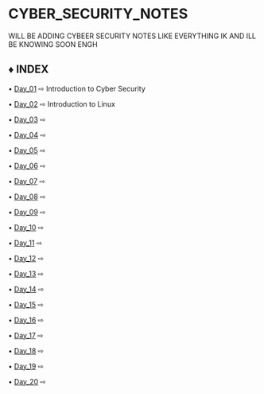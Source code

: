# CYBER_SECURITY_NOTES
WILL BE ADDING CYBEER SECURITY NOTES LIKE EVERYTHING IK AND ILL BE KNOWING SOON ENGH

## ♦ INDEX

• [Day_01](https://github.com/Izumi0XD/CYBER_SECURITY_NOTES/tree/main/DAY_01) ⇨ Introduction to Cyber Security

• [Day_02](https://github.com/Izumi0XD/CYBER_SECURITY_NOTES/tree/main/DAY_02) ⇨ Introduction to Linux

• [Day_03](https://github.com/Izumi0XD/CYBER_SECURITY_NOTES/tree/main/DAY_03) ⇨

• [Day_04](https://github.com/Izumi0XD/CYBER_SECURITY_NOTES/tree/main/DAY_04) ⇨

• [Day_05](https://github.com/Izumi0XD/CYBER_SECURITY_NOTES/tree/main/DAY_05) ⇨

• [Day_06](https://github.com/Izumi0XD/CYBER_SECURITY_NOTES/tree/main/DAY_06) ⇨

• [Day_07](https://github.com/Izumi0XD/CYBER_SECURITY_NOTES/tree/main/DAY_07) ⇨

• [Day_08](https://github.com/Izumi0XD/CYBER_SECURITY_NOTES/tree/main/DAY_08) ⇨

• [Day_09](https://github.com/Izumi0XD/CYBER_SECURITY_NOTES/tree/main/DAY_09) ⇨

• [Day_10](https://github.com/Izumi0XD/CYBER_SECURITY_NOTES/tree/main/DAY_10) ⇨

• [Day_11](https://github.com/Izumi0XD/CYBER_SECURITY_NOTES/tree/main/DAY_11) ⇨

• [Day_12](https://github.com/Izumi0XD/CYBER_SECURITY_NOTES/tree/main/DAY_12) ⇨

• [Day_13](https://github.com/Izumi0XD/CYBER_SECURITY_NOTES/tree/main/DAY_13) ⇨

• [Day_14](https://github.com/Izumi0XD/CYBER_SECURITY_NOTES/tree/main/DAY_14) ⇨

• [Day_15](https://github.com/Izumi0XD/CYBER_SECURITY_NOTES/tree/main/DAY_15) ⇨

• [Day_16](https://github.com/Izumi0XD/CYBER_SECURITY_NOTES/tree/main/DAY_16) ⇨

• [Day_17](https://github.com/Izumi0XD/CYBER_SECURITY_NOTES/tree/main/DAY_17) ⇨

• [Day_18](https://github.com/Izumi0XD/CYBER_SECURITY_NOTES/tree/main/DAY_18) ⇨

• [Day_19](https://github.com/Izumi0XD/CYBER_SECURITY_NOTES/tree/main/DAY_19) ⇨

• [Day_20](https://github.com/Izumi0XD/CYBER_SECURITY_NOTES/tree/main/DAY_20) ⇨



